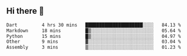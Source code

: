 ## Hi there 👋
 <!--START_SECTION:waka-->

```txt
Dart         4 hrs 30 mins   █████████████████████░░░░   84.13 %
Markdown     18 mins         █▒░░░░░░░░░░░░░░░░░░░░░░░   05.64 %
Python       15 mins         █▒░░░░░░░░░░░░░░░░░░░░░░░   04.97 %
Other        9 mins          ▓░░░░░░░░░░░░░░░░░░░░░░░░   03.04 %
Assembly     3 mins          ▒░░░░░░░░░░░░░░░░░░░░░░░░   01.23 %
```

<!--END_SECTION:waka-->
